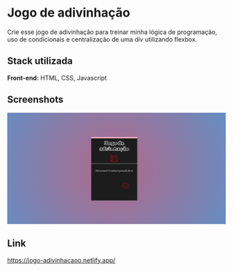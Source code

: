 
# Jogo de adivinhação 

Crie esse jogo de adivinhação para treinar minha lógica de programação, uso de condicionais e centralização de uma div utilizando flexbox.


## Stack utilizada

**Front-end:** HTML, CSS, Javascript




## Screenshots

![PAGINA](https://github.com/MoisesssDev/algoritmo_adivinhacao/blob/main/screenshot/jogo-adivinhacao1.png?raw=true)



## Link

https://jogo-adivinhacaoo.netlify.app/


